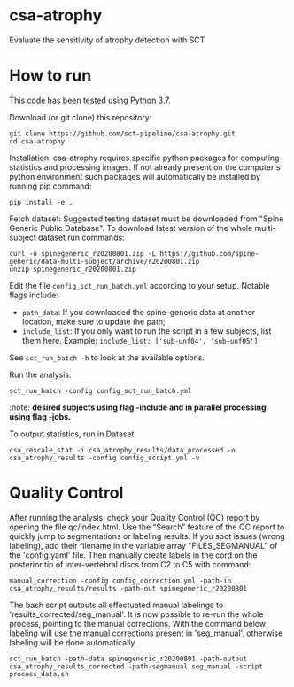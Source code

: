 # csa-atrophy

Evaluate the sensitivity of atrophy detection with SCT

# How to run

This code has been tested using Python 3.7.

Download (or git clone) this repository:
~~~
git clone https://github.com/sct-pipeline/csa-atrophy.git
cd csa-atrophy
~~~
Installation:
csa-atrophy requires specific python packages for computing statistics and processing images. If not already present on the computer's python environment such packages will automatically be installed by running pip command:
~~~
pip install -e .
~~~

Fetch dataset:
Suggested testing dataset must be downloaded from "Spine Generic Public Database". To download latest version of the whole multi-subject dataset run commands:
~~~
curl -o spinegeneric_r20200801.zip -L https://github.com/spine-generic/data-multi-subject/archive/r20200801.zip
unzip spinegeneric_r20200801.zip
~~~

Edit the file `config_sct_run_batch.yml` according to your setup. Notable flags include:
- `path_data`: If you downloaded the spine-generic data at another location, make sure to update the path;
- `include_list`: If you only want to run the script in a few subjects, list them here. Example: 
  `include_list: ['sub-unf04', 'sub-unf05']`

See `sct_run_batch -h` to look at the available options.

Run the analysis:
~~~
sct_run_batch -config config_sct_run_batch.yml
~~~

:note: **desired subjects using flag -include and in parallel processing using flag -jobs.**

To output statistics, run in Dataset
~~~
csa_rescale_stat -i csa_atrophy_results/data_processed -o csa_atrophy_results -config config_script.yml -v
~~~

# Quality Control

After running the analysis, check your Quality Control (QC) report by opening the file qc/index.html. Use the “Search” feature of the QC report to quickly jump to segmentations or labeling results. If you spot issues (wrong labeling), add their filename in the variable array "FILES_SEGMANUAL" of the 'config.yaml' file. Then manually create labels in the cord on the posterior tip of inter-vertebral discs from C2 to C5 with command:
~~~
manual_correction -config config_correction.yml -path-in csa_atrophy_results/results -path-out spinegeneric_r20200801
~~~
The bash script outputs all effectuated manual labelings to 'results_corrected/seg_manual'.
It is now possible to re-run the whole process, pointing to the manual corrections. With the command below labeling will use the manual corrections present in 'seg_manual', otherwise labeling will be done automatically.
~~~
sct_run_batch -path-data spinegeneric_r20200801 -path-output csa_atrophy_results_corrected -path-segmanual seg_manual -script process_data.sh
~~~
